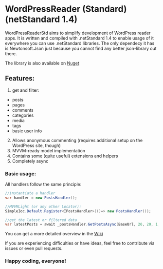 # WordPressReader (Standard) (netStandard 1.4) 

WordPressReaderStd aims to simplify development of WordPress reader apps. It is written and compiled with .netStandard 1.4 to enable usage of it everywhere you can use .netStandard libraries. The only dependecy it has is Newtonsoft.Json just because you cannot find any better json-library out there.

The library is also available on [Nuget](https://www.nuget.org/packages/WordPressReader/)

## Features:

1. get and filter:
  + posts
  + pages
  + comments
  + categories
  + media
  + tags
  + basic user info
  
2. Allows anonymous commenting (requires additional setup on the WordPress site, though)
3. MVVM-ready model implementation
4. Contains some (quite useful) extensions and helpers
5. Completely async

### Basic usage:

All handlers follow the same principle:


```csharp 
//instantiate a handler
var handler = new PostsHandler();

//MVVMLight (or any other Locator):
SimpleIoc.Default.Register<IPostsHandler>(()=> new PostsHandler());

//get the latest or filtered data
var latestPosts = await _postsHandler.GetPostsAsync(BaseUrl, 20, 20, 1, categories);
```

You can get a more detailed overview in the [Wiki](https://github.com/MSiccDev/WordPressReaderStd/wiki)


If you are experiencing difficulties or have ideas, feel free to contribute via issues or even pull requests.

### Happy coding, everyone!




  

